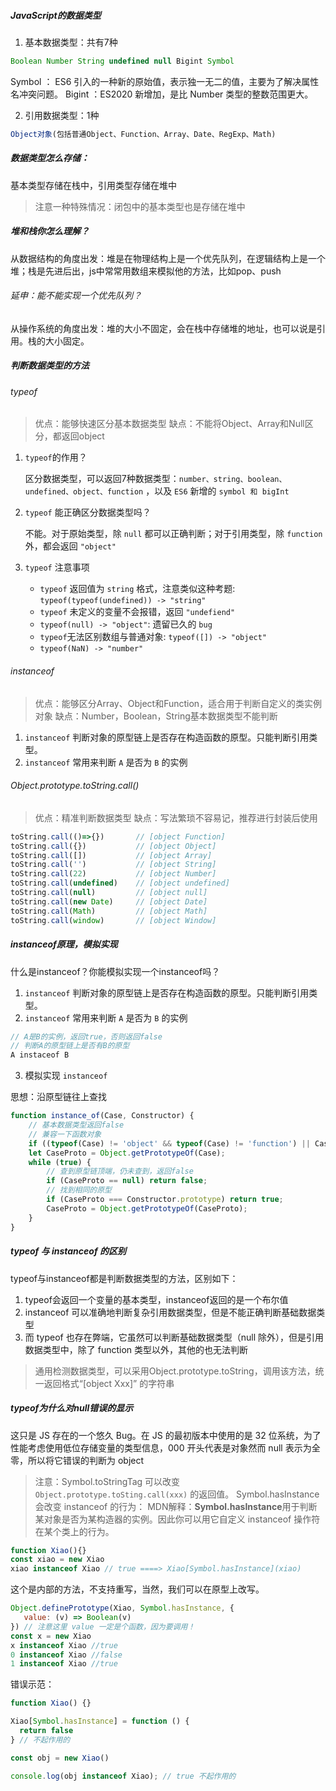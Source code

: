 ##### JavaScript的数据类型

1. 基本数据类型：共有7种

```js
Boolean Number String undefined null Bigint Symbol
```

Symbol ： ES6 引入的一种新的原始值，表示独一无二的值，主要为了解决属性名冲突问题。
Bigint ：ES2020 新增加，是比 Number 类型的整数范围更大。

2. 引用数据类型：1种

```js
Object对象(包括普通Object、Function、Array、Date、RegExp、Math)
```

##### 数据类型怎么存储：

基本类型存储在栈中，引用类型存储在堆中

>  注意一种特殊情况：闭包中的基本类型也是存储在堆中

##### 堆和栈你怎么理解？

从数据结构的角度出发：堆是在物理结构上是一个优先队列，在逻辑结构上是一个堆；栈是先进后出，js中常常用数组来模拟他的方法，比如pop、push

###### 延申：能不能实现一个优先队列？

从操作系统的角度出发：堆的大小不固定，会在栈中存储堆的地址，也可以说是引用。栈的大小固定。

##### 判断数据类型的方法

###### typeof

> 优点：能够快速区分基本数据类型 缺点：不能将Object、Array和Null区分，都返回object

1. `typeof`的作用？

   区分数据类型，可以返回7种数据类型：`number、string、boolean、undefined、object、function` ，以及 `ES6` 新增的 `symbol 和 bigInt`

2. `typeof` 能正确区分数据类型吗？

   不能。对于原始类型，除 `null` 都可以正确判断；对于引用类型，除 `function` 外，都会返回 `"object"`

3. `typeof` 注意事项

   + `typeof` 返回值为 `string` 格式，注意类似这种考题: `typeof(typeof(undefined)) -> "string"`
   + `typeof` 未定义的变量不会报错，返回 `"undefiend"` 
   + `typeof(null) -> "object"`: 遗留已久的 `bug`
   + `typeof`无法区别数组与普通对象: `typeof([]) -> "object"`
   + `typeof(NaN) -> "number"`

###### instanceof

> 优点：能够区分Array、Object和Function，适合用于判断自定义的类实例对象 缺点：Number，Boolean，String基本数据类型不能判断

1. `instanceof` 判断对象的原型链上是否存在构造函数的原型。只能判断引用类型。
2. `instanceof` 常用来判断 `A` 是否为 `B` 的实例

###### Object.prototype.toString.call()

> 优点：精准判断数据类型 缺点：写法繁琐不容易记，推荐进行封装后使用

```js
toString.call(()=>{})       // [object Function]
toString.call({})           // [object Object]
toString.call([])           // [object Array]
toString.call('')           // [object String]
toString.call(22)           // [object Number]
toString.call(undefined)    // [object undefined]
toString.call(null)         // [object null]
toString.call(new Date)     // [object Date]
toString.call(Math)         // [object Math]
toString.call(window)       // [object Window]
```

 ##### instanceof原理，模拟实现

什么是instanceof？你能模拟实现一个instanceof吗？

1. `instanceof` 判断对象的原型链上是否存在构造函数的原型。只能判断引用类型。
2. `instanceof` 常用来判断 `A` 是否为 `B` 的实例

```js
// A是B的实例，返回true，否则返回false
// 判断A的原型链上是否有B的原型
A instaceof B
```

3. 模拟实现 `instanceof`

思想：沿原型链往上查找

```js
function instance_of(Case, Constructor) {
    // 基本数据类型返回false
    // 兼容一下函数对象
    if ((typeof(Case) != 'object' && typeof(Case) != 'function') || Case == 'null') return false;
    let CaseProto = Object.getPrototypeOf(Case);
    while (true) {
        // 查到原型链顶端，仍未查到，返回false
        if (CaseProto == null) return false;
        // 找到相同的原型
        if (CaseProto === Constructor.prototype) return true;
        CaseProto = Object.getPrototypeOf(CaseProto);
    }
}
```

##### typeof 与 instanceof 的区别

typeof与instanceof都是判断数据类型的方法，区别如下：

1. typeof会返回一个变量的基本类型，instanceof返回的是一个布尔值
2. instanceof 可以准确地判断复杂引用数据类型，但是不能正确判断基础数据类型
3. 而 typeof 也存在弊端，它虽然可以判断基础数据类型（null 除外），但是引用数据类型中，除了 function 类型以外，其他的也无法判断

> 通用检测数据类型，可以采用Object.prototype.toString，调用该方法，统一返回格式“[object Xxx]” 的字符串

##### typeof为什么对null错误的显示

这只是 JS 存在的一个悠久 Bug。在 JS 的最初版本中使用的是 32 位系统，为了性能考虑使用低位存储变量的类型信息，000 开头代表是对象然而 null 表示为全零，所以将它错误的判断为 object


> 注意：Symbol.toStringTag 可以改变 `Object.prototype.toSting.call(xxx)` 的返回值。
> Symbol.hasInstance 会改变 instanceof 的行为：
MDN解释：**Symbol.hasInstance**用于判断某对象是否为某构造器的实例。因此你可以用它自定义 instanceof 操作符在某个类上的行为。
```js
function Xiao(){}
const xiao = new Xiao
xiao instanceof Xiao // true ====> Xiao[Symbol.hasInstance](xiao)
```
这个是内部的方法，不支持重写，当然，我们可以在原型上改写。
```js
Object.definePrototype(Xiao, Symbol.hasInstance, {
   value: (v) => Boolean(v)
}) // 注意这里 value 一定是个函数，因为要调用！
const x = new Xiao
x instanceof Xiao //true
0 instanceof Xiao //false
1 instanceof Xiao //true
```

错误示范：
```js
function Xiao() {}

Xiao[Symbol.hasInstance] = function () {
  return false
} // 不起作用的

const obj = new Xiao()

console.log(obj instanceof Xiao); // true 不起作用的
```